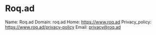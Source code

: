 
# Roq.ad

Name: Roq.ad
Domain: roq.ad
Home: https://www.roq.ad
Privacy_policy: https://www.roq.ad/privacy-policy
Email: privacy@roq.ad
